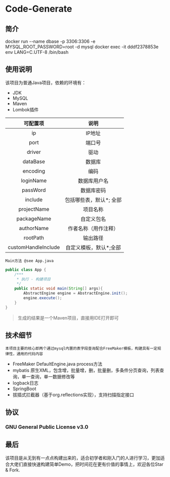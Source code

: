 #  Code-Generate
## 简介

docker run --name dbase -p 3306:3306 -e MYSQL_ROOT_PASSWORD=root -d mysql
docker exec -it dddf2378853e env LANG=C.UTF-8 /bin/bash

## 使用说明

该项目为普通Java项目，依赖的环境有：

- JDK
- MySQL
- Maven
- Lombok插件



|      可配置项       |          说明           |
| :-----------------: | :---------------------: |
|         ip          |         IP地址          |
|        port         |         端口号          |
|       driver        |          驱动           |
|      dataBase       |         数据库          |
|      encoding       |          编码           |
|      loginName      |      数据库用户名       |
|      passWord       |       数据库密码        |
|       include       | 包括哪些表，默认*; 全部 |
|     projectName     |        项目名称         |
|     packageName     |       自定义包名        |
|     authorName      |  作者名称（用作注释）   |
|      rootPath       |        输出路径         |
| customHandleInclude | 自定义模板，默认*;全部  |



```Main方法 @see App.java```

```java
public class App {
    /***
     * 执行 - 构建项目
     */
    public static void main(String[] args){
        AbstractEngine engine = AbstractEngine.init();
        engine.execute();
    }
}
```

> 生成的结果是一个Maven项目，直接用IDE打开即可



## 技术细节

```本项目主要的核心即两个通过mysql内置的表字段查询配合FreeMaker模板，构建具有一定规律性，通用的代码内容```

- FreeMaker  DefaultEngine.java process方法
- mybatis 原生XML，包含增，批量增，删，批量删，多条件分页查询，列表查询，单一查询，单一数据修改等
- logback日志
- SpringBoot
- 拔插式拦截器（基于org.reflections实现），支持扫描指定接口



## 协议

### GNU General Public License v3.0



## 最后

该项目是从无到有一点点构建出来的，适合初学者和刚入门的人进行学习，更加适合大佬们直接快速构建简单Demo，把时间花在更有价值的事情上，欢迎各位Star & Fork.
